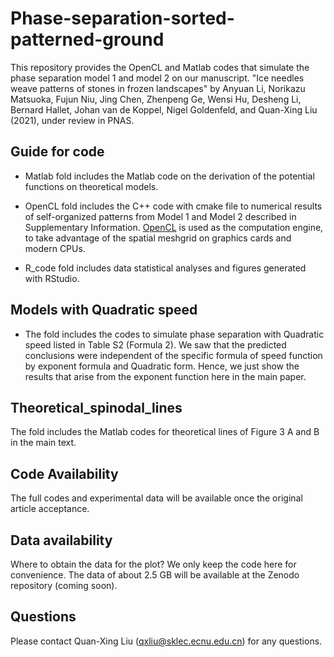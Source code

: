 # Phase-separation-sorted-patterned-ground
This repository provides the OpenCL and Matlab codes that simulate the phase separation model 1 and model 2 on our manuscript. "Ice needles weave patterns of stones in frozen landscapes" by Anyuan Li, Norikazu Matsuoka, Fujun Niu, Jing Chen, Zhenpeng Ge, Wensi Hu, Desheng Li, Bernard Hallet, Johan van de Koppel, Nigel Goldenfeld, and Quan-Xing Liu (2021), under review in PNAS.

## Guide for code 
* Matlab fold includes the Matlab code on the derivation of the potential functions on theoretical models.

* OpenCL fold includes the C++ code with cmake file to numerical results of self-organized patterns from Model 1 and Model 2 described in Supplementary Information. [OpenCL](http://en.wikipedia.org/wiki/OpenCL) is used as the computation engine, to take advantage of the spatial meshgrid on graphics cards and modern CPUs.

* R_code fold includes data statistical analyses and figures generated with RStudio.

## Models with Quadratic speed 
* The fold includes the codes to simulate phase separation with Quadratic speed listed in Table S2 (Formula 2). We saw that the predicted conclusions were independent of the specific formula of speed function by exponent formula and Quadratic form. Hence, we just show the results that arise from the exponent function here in the main paper.

## Theoretical_spinodal_lines
The fold includes the Matlab codes for theoretical lines of Figure 3 A and B in the main text. 

## Code Availability 
The full codes and experimental data will be available once the original article acceptance. 

## Data availability
Where to obtain the data for the plot? We only keep the code here for convenience. The data of about 2.5 GB will be available at the Zenodo repository (coming soon).

## Questions
Please contact Quan-Xing Liu (qxliu@sklec.ecnu.edu.cn) for any questions. 
